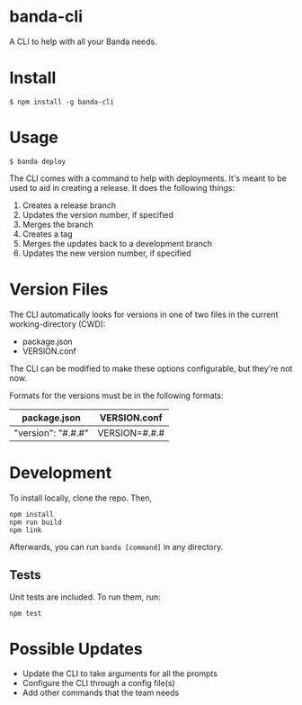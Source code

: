# banda-cli
A CLI to help with all your Banda needs.

# Install
```
$ npm install -g banda-cli
```

# Usage
```
$ banda deploy
```

The CLI comes with a command to help with deployments. It's meant to be used to aid in creating a release. It does the following things:

1. Creates a release branch
1. Updates the version number, if specified
1. Merges the branch
1. Creates a tag
1. Merges the updates back to a development branch
1. Updates the new version number, if specified

# Version Files
The CLI automatically looks for versions in one of two files in the current working-directory (CWD):

- package.json
- VERSION.conf

The CLI can be modified to make these options configurable, but they're not now.

Formats for the versions must be in the following formats:

| package.json       | VERSION.conf  |
|--------------------|---------------|
| "version": "#.#.#" | VERSION=#.#.# |

# Development
To install locally, clone the repo. Then,

```
npm install
npm run build
npm link
```

Afterwards, you can run `banda [command]` in any directory.

## Tests
Unit tests are included. To run them, run:
```
npm test
```

# Possible Updates
- Update the CLI to take arguments for all the prompts
- Configure the CLI through a config file(s)
- Add other commands that the team needs